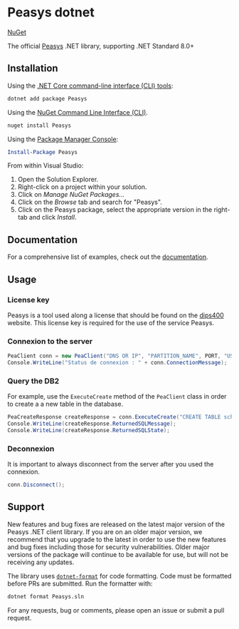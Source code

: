 # Peasys dotnet

[NuGet](https://www.nuget.org/packages/Peasys)

The official [Peasys](https://dips400.com/library) .NET library, supporting .NET Standard 8.0+

## Installation

Using the [.NET Core command-line interface (CLI) tools](https://learn.microsoft.com/en-us/dotnet/core/tools/):

```sh
dotnet add package Peasys
```

Using the [NuGet Command Line Interface (CLI)](https://learn.microsoft.com/en-us/nuget/reference/nuget-exe-cli-reference?tabs=windows).

```sh
nuget install Peasys
```

Using the [Package Manager Console](https://learn.microsoft.com/en-us/nuget/consume-packages/install-use-packages-powershell):

```powershell
Install-Package Peasys
```

From within Visual Studio:

1. Open the Solution Explorer.
2. Right-click on a project within your solution.
3. Click on *Manage NuGet Packages...*
4. Click on the *Browse* tab and search for "Peasys".
5. Click on the Peasys package, select the appropriate version in the
   right-tab and click *Install*.

## Documentation

For a comprehensive list of examples, check out the [documentation](https://dips400.com/docs).

## Usage

### License key

Peasys is a tool used along a license that should be found on the [dips400](https://dips400.com) website. This license key is required for the use of the service Peasys.

### Connexion to the server

``` C#
PeaClient conn = new PeaClient("DNS OR IP", "PARTITION_NAME", PORT, "USERNAME", "PASSWORD", "ID_CLIENT", onlineVersion: true, retrieveStatistics: false);
Console.WriteLine("Status de connexion : " + conn.ConnectionMessage);
```

### Query the DB2

For example, use the `ExecuteCreate` method of the `PeaClient` class in order to create a a new table in the database.

``` C#
PeaCreateResponse createResponse = conn.ExecuteCreate("CREATE TABLE schema_name/table_name (name CHAR(10), age INT)");
Console.WriteLine(createResponse.ReturnedSQLMessage);
Console.WriteLine(createResponse.ReturnedSQLState);
```

### Deconnexion

It is important to always disconnect from the server after you used the connexion.

``` C#
conn.Disconnect();
```

## Support

New features and bug fixes are released on the latest major version of the Peasys .NET client library. If you are on an older major version, we recommend that you upgrade to the latest in order to use the new features and bug fixes including those for security vulnerabilities. Older major versions of the package will continue to be available for use, but will not be receiving any updates.

The library uses [`dotnet-format`](https://github.com/dotnet/format) for code formatting. Code
must be formatted before PRs are submitted. Run the
formatter with:

```sh
dotnet format Peasys.sln
```

For any requests, bug or comments, please open an issue or submit a
pull request.
